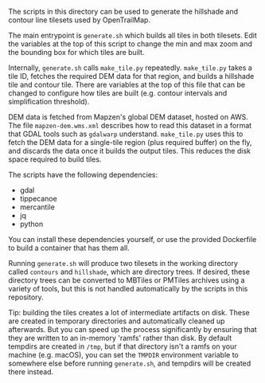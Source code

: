 The scripts in this directory can be used to generate the hillshade and contour line tilesets used by OpenTrailMap.

The main entrypoint is `generate.sh` which builds all tiles in both tilesets. Edit the variables at the top of this script to change the min and max zoom and the bounding box for which tiles are built.

Internally, `generate.sh` calls `make_tile.py` repeatedly. `make_tile.py` takes a tile ID, fetches the required DEM data for that region, and builds a hillshade tile and contour tile. There are variables at the top of this file that can be changed to configure how tiles are built (e.g. contour intervals and simplification threshold).

DEM data is fetched from Mapzen's global DEM dataset, hosted on AWS. The file `mapzen-dem.wms.xml` describes how to read this dataset in a format that GDAL tools such as `gdalwarp` understand. `make_tile.py` uses this to fetch the DEM data for a single-tile region (plus required buffer) on the fly, and discards the data once it builds the output tiles. This reduces the disk space required to build tiles.

The scripts have the following dependencies:
- gdal
- tippecanoe
- mercantile
- jq
- python

You can install these dependencies yourself, or use the provided Dockerfile to build a container that has them all.

Running `generate.sh` will produce two tilesets in the working directory called `contours` and `hillshade`, which are directory trees. If desired, these directory trees can be converted to MBTiles or PMTiles archives using a variety of tools, but this is not handled automatically by the scripts in this repository.

Tip: building the tiles creates a lot of intermediate artifacts on disk. These are created in temporary directories and automatically cleaned up afterwards. But you can speed up the process significantly by ensuring that they are written to an in-memory 'ramfs' rather than disk. By default tempdirs are created in `/tmp`, but if that directory isn't a ramfs on your machine (e.g. macOS), you can set the `TMPDIR` environment variable to somewhere else before running `generate.sh`, and tempdirs will be created there instead.
